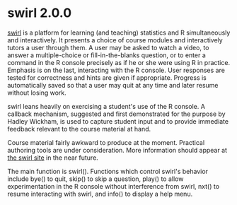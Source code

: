 # swirl 2.0.0

[swirl](http://swirlstats.com/) is a platform for learning (and teaching) statistics and R simultaneously and interactively. It presents a choice of course modules and interactively tutors a user through them. A user may be asked to watch a video, to answer a multiple-choice or fill-in-the-blanks question, or to enter a command in the R console precisely as if he or she were using R in practice. Emphasis is on the last, interacting with the R console. User responses are tested for correctness and hints are given if appropriate. Progress is automatically saved so that a user may quit at any time and later resume without losing work.

swirl leans heavily on exercising a student's use of the R console. A callback mechanism, suggested and first demonstrated for the purpose by Hadley Wickham, is used to capture student input and to provide immediate feedback relevant to the course material at hand.

Course material fairly awkward to produce at the moment. Practical authoring tools are under consideration. More information should appear at [the swirl site](http://swirlstats.com/instructors.html) in the near future.

The main function is swirl(). Functions which control swirl's behavior include bye() to quit, skip() to skip a question, play() to allow experimentation in the R console without interference from swirl, nxt() to resume interacting with swirl, and info() to display a help menu.
